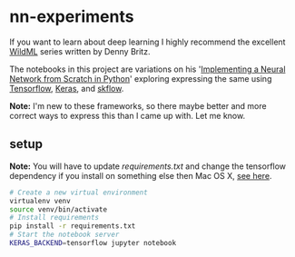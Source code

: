 # nn-experiments

If you want to learn about deep learning I highly recommend the excellent [WildML](http://www.wildml.com/) series written by Denny Britz.

The notebooks in this project are variations on his '[Implementing a Neural Network from Scratch in Python](http://www.wildml.com/2015/09/implementing-a-neural-network-from-scratch/)' exploring expressing the same using [Tensorflow](https://www.tensorflow.org/), [Keras](http://keras.io/), and [skflow](https://github.com/tensorflow/skflow).

**Note:** I'm new to these frameworks, so there maybe better and more correct ways to express this than I came up with. Let me know.

## setup

**Note:** You will have to update *requirements.txt* and change the tensorflow dependency if you install on something else then Mac OS X, [see here](https://www.tensorflow.org/versions/r0.7/get_started/os_setup.html#pip-installation). 

```bash
# Create a new virtual environment
virtualenv venv
source venv/bin/activate
# Install requirements
pip install -r requirements.txt
# Start the notebook server
KERAS_BACKEND=tensorflow jupyter notebook
```
